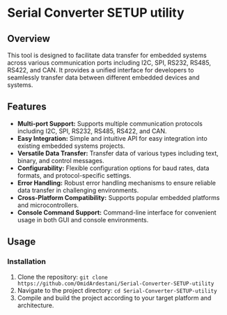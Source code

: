 # Serial Converter SETUP utility

## Overview

This tool is designed to facilitate data transfer for embedded systems across various communication ports including I2C, SPI, RS232, RS485, RS422, and CAN. It provides a unified interface for developers to seamlessly transfer data between different embedded devices and systems.

## Features

- **Multi-port Support:** Supports multiple communication protocols including I2C, SPI, RS232, RS485, RS422, and CAN.
- **Easy Integration:** Simple and intuitive API for easy integration into existing embedded systems projects.
- **Versatile Data Transfer:** Transfer data of various types including text, binary, and control messages.
- **Configurability:** Flexible configuration options for baud rates, data formats, and protocol-specific settings.
- **Error Handling:** Robust error handling mechanisms to ensure reliable data transfer in challenging environments.
- **Cross-Platform Compatibility:** Supports popular embedded platforms and microcontrollers.
- **Console Command Support:** Command-line interface for convenient usage in both GUI and console environments.

## Usage

### Installation

1. Clone the repository: `git clone https://github.com/OmidArdestani/Serial-Converter-SETUP-utility`
2. Navigate to the project directory: `cd Serial-Converter-SETUP-utility`
3. Compile and build the project according to your target platform and architecture.

